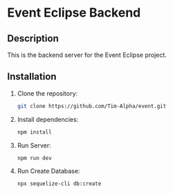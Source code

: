 # Event Eclipse Backend

## Description
This is the backend server for the Event Eclipse project.

## Installation
1. Clone the repository:
   ```bash
   git clone https://github.com/Tim-Alpha/event.git
   ```
   
2. Install dependencies:
   ```bash
   npm install
   ```

3. Run Server:
   ```bash
   npm run dev
   ```

4. Run Create Database:
   ```bash
   npx sequelize-cli db:create
   ```
